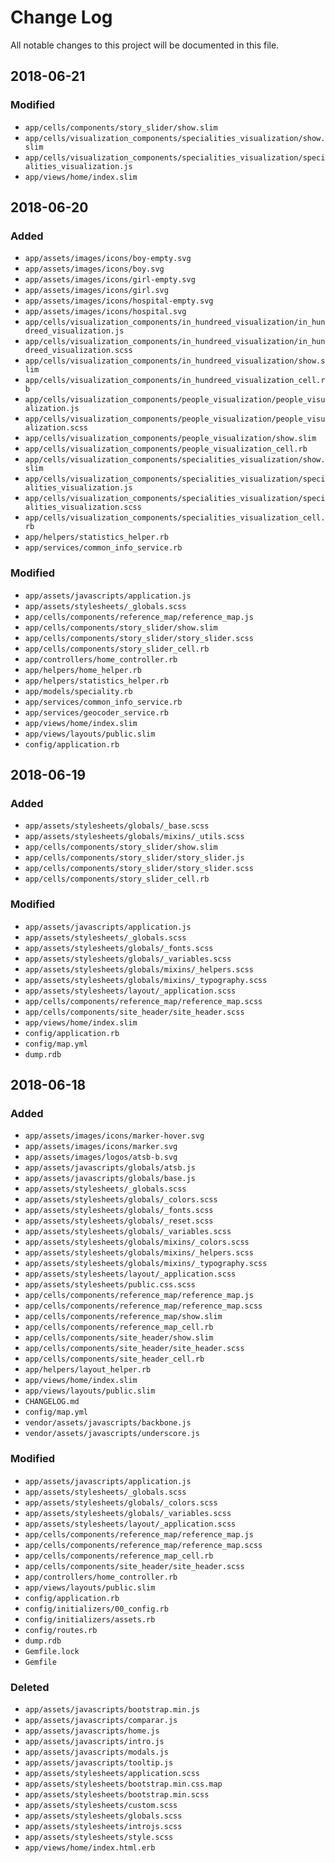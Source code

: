 # Change Log

All notable changes to this project will be documented in this file.

## 2018-06-21



### Modified
- `app/cells/components/story_slider/show.slim`
- `app/cells/visualization_components/specialities_visualization/show.slim`
- `app/cells/visualization_components/specialities_visualization/specialities_visualization.js`
- `app/views/home/index.slim`


## 2018-06-20

### Added
- `app/assets/images/icons/boy-empty.svg`
- `app/assets/images/icons/boy.svg`
- `app/assets/images/icons/girl-empty.svg`
- `app/assets/images/icons/girl.svg`
- `app/assets/images/icons/hospital-empty.svg`
- `app/assets/images/icons/hospital.svg`
- `app/cells/visualization_components/in_hundreed_visualization/in_hundreed_visualization.js`
- `app/cells/visualization_components/in_hundreed_visualization/in_hundreed_visualization.scss`
- `app/cells/visualization_components/in_hundreed_visualization/show.slim`
- `app/cells/visualization_components/in_hundreed_visualization_cell.rb`
- `app/cells/visualization_components/people_visualization/people_visualization.js`
- `app/cells/visualization_components/people_visualization/people_visualization.scss`
- `app/cells/visualization_components/people_visualization/show.slim`
- `app/cells/visualization_components/people_visualization_cell.rb`
- `app/cells/visualization_components/specialities_visualization/show.slim`
- `app/cells/visualization_components/specialities_visualization/specialities_visualization.js`
- `app/cells/visualization_components/specialities_visualization/specialities_visualization.scss`
- `app/cells/visualization_components/specialities_visualization_cell.rb`
- `app/helpers/statistics_helper.rb`
- `app/services/common_info_service.rb`

### Modified
- `app/assets/javascripts/application.js`
- `app/assets/stylesheets/_globals.scss`
- `app/cells/components/reference_map/reference_map.js`
- `app/cells/components/story_slider/show.slim`
- `app/cells/components/story_slider/story_slider.scss`
- `app/cells/components/story_slider_cell.rb`
- `app/controllers/home_controller.rb`
- `app/helpers/home_helper.rb`
- `app/helpers/statistics_helper.rb`
- `app/models/speciality.rb`
- `app/services/common_info_service.rb`
- `app/services/geocoder_service.rb`
- `app/views/home/index.slim`
- `app/views/layouts/public.slim`
- `config/application.rb`


## 2018-06-19

### Added
  - `app/assets/stylesheets/globals/_base.scss`
  - `app/assets/stylesheets/globals/mixins/_utils.scss`
  - `app/cells/components/story_slider/show.slim`
  - `app/cells/components/story_slider/story_slider.js`
  - `app/cells/components/story_slider/story_slider.scss`
  - `app/cells/components/story_slider_cell.rb`

### Modified
  - `app/assets/javascripts/application.js`
  - `app/assets/stylesheets/_globals.scss`
  - `app/assets/stylesheets/globals/_fonts.scss`
  - `app/assets/stylesheets/globals/_variables.scss`
  - `app/assets/stylesheets/globals/mixins/_helpers.scss`
  - `app/assets/stylesheets/globals/mixins/_typography.scss`
  - `app/assets/stylesheets/layout/_application.scss`
  - `app/cells/components/reference_map/reference_map.scss`
  - `app/cells/components/site_header/site_header.scss`
  - `app/views/home/index.slim`
  - `config/application.rb`
  - `config/map.yml`
  - `dump.rdb`

## 2018-06-18

### Added
  - `app/assets/images/icons/marker-hover.svg`
  - `app/assets/images/icons/marker.svg`
  - `app/assets/images/logos/atsb-b.svg`
  - `app/assets/javascripts/globals/atsb.js`
  - `app/assets/javascripts/globals/base.js`
  - `app/assets/stylesheets/_globals.scss`
  - `app/assets/stylesheets/globals/_colors.scss`
  - `app/assets/stylesheets/globals/_fonts.scss`
  - `app/assets/stylesheets/globals/_reset.scss`
  - `app/assets/stylesheets/globals/_variables.scss`
  - `app/assets/stylesheets/globals/mixins/_colors.scss`
  - `app/assets/stylesheets/globals/mixins/_helpers.scss`
  - `app/assets/stylesheets/globals/mixins/_typography.scss`
  - `app/assets/stylesheets/layout/_application.scss`
  - `app/assets/stylesheets/public.css.scss`
  - `app/cells/components/reference_map/reference_map.js`
  - `app/cells/components/reference_map/reference_map.scss`
  - `app/cells/components/reference_map/show.slim`
  - `app/cells/components/reference_map_cell.rb`
  - `app/cells/components/site_header/show.slim`
  - `app/cells/components/site_header/site_header.scss`
  - `app/cells/components/site_header_cell.rb`
  - `app/helpers/layout_helper.rb`
  - `app/views/home/index.slim`
  - `app/views/layouts/public.slim`
  - `CHANGELOG.md`
  - `config/map.yml`
  - `vendor/assets/javascripts/backbone.js`
  - `vendor/assets/javascripts/underscore.js`

### Modified
  - `app/assets/javascripts/application.js`
  - `app/assets/stylesheets/_globals.scss`
  - `app/assets/stylesheets/globals/_colors.scss`
  - `app/assets/stylesheets/globals/_variables.scss`
  - `app/assets/stylesheets/layout/_application.scss`
  - `app/cells/components/reference_map/reference_map.js`
  - `app/cells/components/reference_map/reference_map.scss`
  - `app/cells/components/reference_map_cell.rb`
  - `app/cells/components/site_header/site_header.scss`
  - `app/controllers/home_controller.rb`
  - `app/views/layouts/public.slim`
  - `config/application.rb`
  - `config/initializers/00_config.rb`
  - `config/initializers/assets.rb`
  - `config/routes.rb`
  - `dump.rdb`
  - `Gemfile.lock`
  - `Gemfile`

### Deleted
  - `app/assets/javascripts/bootstrap.min.js`
  - `app/assets/javascripts/comparar.js`
  - `app/assets/javascripts/home.js`
  - `app/assets/javascripts/intro.js`
  - `app/assets/javascripts/modals.js`
  - `app/assets/javascripts/tooltip.js`
  - `app/assets/stylesheets/application.scss`
  - `app/assets/stylesheets/bootstrap.min.css.map`
  - `app/assets/stylesheets/bootstrap.min.scss`
  - `app/assets/stylesheets/custom.scss`
  - `app/assets/stylesheets/globals.scss`
  - `app/assets/stylesheets/introjs.scss`
  - `app/assets/stylesheets/style.scss`
  - `app/views/home/index.html.erb`
